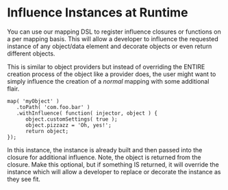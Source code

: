 # Influence Instances at Runtime

You can use our mapping DSL to register influence closures or functions on a per mapping basis.  This will allow a developer to influence the requested instance of any object/data element and decorate objects or even return different objects.

This is similar to object providers but instead of overriding the ENTIRE creation process of the object like a provider does, the user might want to simply influence the creation of a *normal*  mapping with some additional flair.

```
map( 'myObject' )
   .toPath( 'com.foo.bar' )
   .withInfluence( function( injector, object ) {
      object.customSettings( true );
      object.pizzazz = 'Oh, yes!';
      return object;
});
```

In this instance, the instance is already built and then passed into the closure for additional influence. Note, the object is returned from the closure. Make this optional, but if something IS returned, it will override the instance which will allow a developer to replace or decorate the instance as they see fit.


